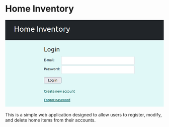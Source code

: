 # Home Inventory

![main page](/main.png)

This is a simple web application designed to allow users to register, modify, and delete home items from their accounts.
